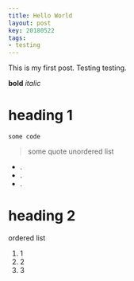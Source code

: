 ```yaml
---
title: Hello World
layout: post
key: 20180522
tags:
- testing
---
```


This is my first post. Testing testing.

**bold**
*italic*
# heading 1
```
some code
```
> some quote
unordered list
* .
* .
* .

# heading 2
ordered list
1. 1
1. 2
1. 3